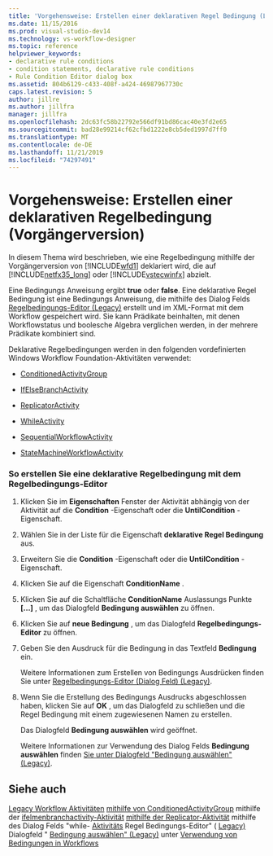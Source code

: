 ```yaml
---
title: 'Vorgehensweise: Erstellen einer deklarativen Regel Bedingung (Legacy) | Microsoft-Dokumentation'
ms.date: 11/15/2016
ms.prod: visual-studio-dev14
ms.technology: vs-workflow-designer
ms.topic: reference
helpviewer_keywords:
- declarative rule conditions
- condition statements, declarative rule conditions
- Rule Condition Editor dialog box
ms.assetid: 804b6129-c433-408f-a424-46987967730c
caps.latest.revision: 5
author: jillre
ms.author: jillfra
manager: jillfra
ms.openlocfilehash: 2dc63fc58b22792e566df91bd86cac40e3fd2e65
ms.sourcegitcommit: bad28e99214cf62cfbd1222e8cb5ded1997d7ff0
ms.translationtype: MT
ms.contentlocale: de-DE
ms.lasthandoff: 11/21/2019
ms.locfileid: "74297491"
---
```

# <a name="how-to-create-a-declarative-rule-condition-legacy"></a>Vorgehensweise: Erstellen einer deklarativen Regelbedingung (Vorgängerversion)
In diesem Thema wird beschrieben, wie eine Regelbedingung mithilfe der Vorgängerversion von [!INCLUDE[wfd1](../includes/wfd1-md.md)] deklariert wird, die auf [!INCLUDE[netfx35_long](../includes/netfx35-long-md.md)] oder [!INCLUDE[vstecwinfx](../includes/vstecwinfx-md.md)] abzielt.

 Eine Bedingungs Anweisung ergibt **true** oder **false**. Eine deklarative Regel Bedingung ist eine Bedingungs Anweisung, die mithilfe des Dialog Felds [Regelbedingungs-Editor (Legacy)](../workflow-designer/rule-condition-editor-dialog-box-legacy.md) erstellt und im XML-Format mit dem Workflow gespeichert wird. Sie kann Prädikate beinhalten, mit denen Workflowstatus und boolesche Algebra verglichen werden, in der mehrere Prädikate kombiniert sind.

 Deklarative Regelbedingungen werden in den folgenden vordefinierten Windows Workflow Foundation-Aktivitäten verwendet:

- [ConditionedActivityGroup](https://go.microsoft.com/fwlink?LinkID=65017)

- [IfElseBranchActivity](https://go.microsoft.com/fwlink?LinkID=65034)

- [ReplicatorActivity](https://go.microsoft.com/fwlink?LinkID=65039)

- [WhileActivity](https://go.microsoft.com/fwlink?LinkID=65049)

- [SequentialWorkflowActivity](https://go.microsoft.com/fwlink?LinkID=65040)

- [StateMachineWorkflowActivity](https://go.microsoft.com/fwlink?LinkID=65045)

### <a name="to-create-a-declarative-rule-condition-using-the-rule-condition-editor"></a>So erstellen Sie eine deklarative Regelbedingung mit dem Regelbedingungs-Editor

1. Klicken Sie im **Eigenschaften** Fenster der Aktivität abhängig von der Aktivität auf die **Condition** -Eigenschaft oder die **UntilCondition** -Eigenschaft.

2. Wählen Sie in der Liste für die Eigenschaft **deklarative Regel Bedingung** aus.

3. Erweitern Sie die **Condition** -Eigenschaft oder die **UntilCondition** -Eigenschaft.

4. Klicken Sie auf die Eigenschaft **ConditionName** .

5. Klicken Sie auf die Schaltfläche **ConditionName** Auslassungs Punkte **[...]** , um das Dialogfeld **Bedingung auswählen** zu öffnen.

6. Klicken Sie auf **neue Bedingung** , um das Dialogfeld **Regelbedingungs-Editor** zu öffnen.

7. Geben Sie den Ausdruck für die Bedingung in das Textfeld **Bedingung** ein.

     Weitere Informationen zum Erstellen von Bedingungs Ausdrücken finden Sie unter [Regelbedingungs-Editor (Dialog Feld) (Legacy)](../workflow-designer/rule-condition-editor-dialog-box-legacy.md).

8. Wenn Sie die Erstellung des Bedingungs Ausdrucks abgeschlossen haben, klicken Sie auf **OK** , um das Dialogfeld zu schließen und die Regel Bedingung mit einem zugewiesenen Namen zu erstellen.

     Das Dialogfeld **Bedingung auswählen** wird geöffnet.

     Weitere Informationen zur Verwendung des Dialog Felds **Bedingung auswählen** finden [Sie unter Dialogfeld "Bedingung auswählen" (Legacy)](../workflow-designer/select-condition-dialog-box-legacy.md).

## <a name="see-also"></a>Siehe auch
 [Legacy Workflow Aktivitäten](../workflow-designer/legacy-workflow-activities.md) [mithilfe von ConditionedActivityGroup](https://go.microsoft.com/fwlink?LinkID=65066) mithilfe der [ifelmenbranchactivity-Aktivität](https://go.microsoft.com/fwlink?LinkID=65075) [mithilfe der Replicator-Aktivität](https://go.microsoft.com/fwlink?LinkID=65080) mithilfe des Dialog Felds "while- [Aktivitäts](https://go.microsoft.com/fwlink?LinkID=65091) Regel Bedingungs-Editor" ( [Legacy)](../workflow-designer/rule-condition-editor-dialog-box-legacy.md) Dialogfeld " [Bedingung auswählen" (Legacy)](../workflow-designer/select-condition-dialog-box-legacy.md) unter [Verwendung von Bedingungen in Workflows](https://go.microsoft.com/fwlink?LinkID=65009)